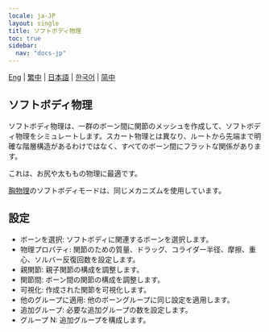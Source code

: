 ```yaml
---
locale: ja-JP
layout: single
title: ソフトボディ物理
toc: true
sidebar:
  nav: "docs-jp"
---
```

[Eng](/dancexr/features/xps_softbody) | [繁中](/tw/dancexr/features/xps_softbody) | [日本語](/jp/dancexr/features/xps_softbody) | [한국어](/kr/dancexr/features/xps_softbody) | [简中](/zh/dancexr/features/xps_softbody)

## ソフトボディ物理

ソフトボディ物理は、一群のボーン間に関節のメッシュを作成して、ソフトボディ物理をシミュレートします。スカート物理とは異なり、ルートから先端まで明確な階層構造があるわけではなく、すべてのボーン間にフラットな関係があります。

これは、お尻や太ももの物理に最適です。

[胸物理](xps_boobs.md)のソフトボディモードは、同じメカニズムを使用しています。

## 設定

* ボーンを選択: ソフトボディに関連するボーンを選択します。
* 物理プロパティ: 関節のための質量、ドラッグ、コライダー半径、摩擦、重心、ソルバー反復回数を設定します。
* 親関節: 親子関節の構成を調整します。
* 関節間: ボーン間の関節の構成を調整します。
* 可視化: 作成された関節を可視化します。
* 他のグループに適用: 他のボーングループに同じ設定を適用します。
* 追加グループ: 必要な追加グループの数を設定します。
* グループ N: 追加グループを構成します。